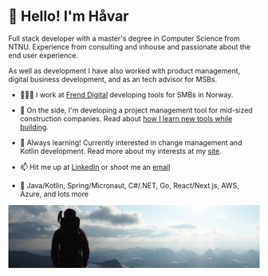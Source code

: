# 👋 Hello! I'm Håvar
Full stack developer with a master's degree in Computer Science from NTNU.
Experience from consulting and inhouse and passionate about the end user experience.

As well as development I have also worked with product management, digital business development, and as an tech advisor for MSBs.

- 👷🏻‍♂️ I work at [Frend Digital](https://frend.no) developing tools for SMBs in Norway.
- 🌱 On the side, I'm developing a project management tool for mid-sized construction companies. Read about [how I learn new tools while building](https://havar.dev/tillow).
- 🤔 Always learning! Currently interested in change management and Kotlin development. Read more about my interests at my [site](https://.havar.dev).
  
- 📫 Hit me up at [LinkedIn](https://www.linkedin.com/in/havarhagelund) or shoot me an [email](mailto:havar@hagelund.me)

- 🔧 Java/Kotlin, Spring/Micronaut, C#/.NET, Go, React/Next.js, AWS, Azure, and lots more


![havarhagelund](havarhagelund.jpeg)
